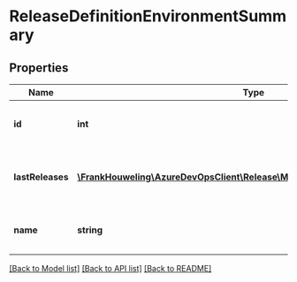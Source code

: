 # ReleaseDefinitionEnvironmentSummary

## Properties
Name | Type | Description | Notes
------------ | ------------- | ------------- | -------------
**id** | **int** | ID of ReleaseDefinition environment summary. | [optional] 
**lastReleases** | [**\FrankHouweling\AzureDevOpsClient\Release\Model\ReleaseShallowReference[]**](ReleaseShallowReference.md) | List of release shallow reference deployed using this ReleaseDefinition. | [optional] 
**name** | **string** | Name of ReleaseDefinition environment summary. | [optional] 

[[Back to Model list]](../README.md#documentation-for-models) [[Back to API list]](../README.md#documentation-for-api-endpoints) [[Back to README]](../README.md)


